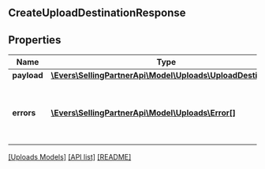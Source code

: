 ## CreateUploadDestinationResponse

## Properties

Name | Type | Description | Notes
------------ | ------------- | ------------- | -------------
**payload** | [**\Evers\SellingPartnerApi\Model\Uploads\UploadDestination**](UploadDestination.md) |  | [optional]
**errors** | [**\Evers\SellingPartnerApi\Model\Uploads\Error[]**](Error.md) | A list of error responses returned when a request is unsuccessful. | [optional]

[[Uploads Models]](../) [[API list]](../../Api) [[README]](../../../README.md)
